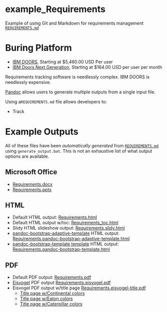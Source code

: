 # example_Requirements

Example of using Git and Markdown for requirements management [```REQUIREMENTS.md```](REQUIREMENTS.md)

# Buring Platform

- [IBM DOORS](https://www.ibm.com/us-en/marketplace/requirements-management), Starting at $5,460.00 USD Per user
- [IBM Doors Next Generation](https://www.ibm.com/us-en/marketplace/cloud-requirements-management), Starting at $164.00 USD per user per month

Requirements tracking software is needlessly complex. IBM DOORS is needlessly expensive.

[Pandoc](https://pandoc.org/) allows users to generate multiple outputs from a single input file.

Using a```REQUIREMENTS.md``` file allows developers to:

- Track 


# Example Outputs

All of these files have been *automatically generated* from [`REQUIREMENTS.md`](REQUIREMENTS.md) using `generate_output.bat`. This is not an exhaustive list of what output options are available.

## Microsoft Office

- [Requirements.docx](https://github.com/jed-frey/example_Requirements/raw/master/output/Requirements.docx)
- [Requirements.pptx](https://github.com/jed-frey/example_Requirements/raw/master/output/Requirements.pptx)

## HTML

- Default HTML output: [Requirements.html](https://htmlpreview.github.io/?https://github.com/jed-frey/example_Requirements/blob/master/output/Requirements.html)
- Default HTML output w/toc: [Requirements_toc.html](https://htmlpreview.github.io/?https://github.com/jed-frey/example_Requirements/blob/master/output/Requirements_toc.html)
- Slidy HTML slideshow output: [Requirements.slidy.html](https://htmlpreview.github.io/?https://github.com/jed-frey/example_Requirements/blob/master/output/Requirements.slidy.html)
- [pandoc-bootstrap-adaptive-template](https://github.com/diversen/pandoc-bootstrap-adaptive-template) HTML output: [Requirements.pandoc-bootstrap-adaptive-template.html](https://htmlpreview.github.io/?https://github.com/jed-frey/example_Requirements/blob/master/output/Requirements.pandoc-bootstrap-adaptive-template.html)
- [pandoc-bootstrap-template template](https://github.com/tonyblundell/pandoc-bootstrap-template) HTML output: [Requirements.pandoc-bootstrap-template.html](https://htmlpreview.github.io/?https://github.com/jed-frey/example_Requirements/blob/master/output/Requirements.pandoc-bootstrap-template.html)


## PDF

- Default PDF output: [Requirements.pdf](output/Requirements.pdf)
- [Eisvogel](https://github.com/Wandmalfarbe/pandoc-latex-template) PDF output [Requirements.eisvogel.pdf](output/Requirements.eisvogel.pdf)
- Eisvogel PDF output w/title page [Requirements.eisvogel-title.pdf](output/Requirements.eisvogel-title.pdf)
   - [Title page w/Continental colors](output/Requirements.eisvogel-title-Continental.pdf)
   - [Title page w/Eaton colors](output/Requirements.eisvogel-title-Eaton.pdf)
   - [Title page w/Caterpillar colors](output/Requirements.eisvogel-title-Cat.pdf)